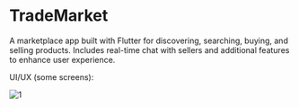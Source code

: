 # TradeMarket

A marketplace app built with Flutter for discovering, searching, buying, and selling products. Includes real-time chat with sellers and additional features to enhance user experience.


UI/UX (some screens):

![1](https://github.com/SellamiWalid/trademarket_app/assets/119450519/56456bf9-3b04-4319-a4a1-2076123ff01b)





